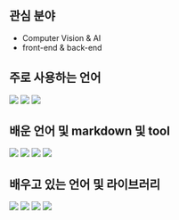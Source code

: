 ## 관심 분야
- Computer Vision & AI
- front-end & back-end

## 주로 사용하는 언어

<a href="" target="_blank"><img src="https://img.shields.io/badge/Python-3776AB?style=flat-square&logo=python&logoColor=white"/></a>
<a href="" target="_blank"><img src="https://img.shields.io/badge/java-3776AB?style=flat-square&logo=java&logoColor=white"/></a>
<a href="" target="_blank"><img src="https://img.shields.io/badge/C++-00599C?style=flat-square&logo=C++&logoColor=white"/></a>

## 배운 언어 및 markdown 및 tool

<a href="" target="_blank"><img src="https://img.shields.io/badge/HTML5-E34F26?style=flat-square&logo=HTML5&logoColor=white"/></a>
<a href="" target="_blank"><img src="https://img.shields.io/badge/CSS-1572B6?style=flat-square&logo=CSS&logoColor=white"/></a>
<a href="" target="_blank"><img src="https://img.shields.io/badge/javaScript-F7DF1E?style=flat-square&logo=javaScript&logoColor=white"/></a>
<a href="" target="_blank"><img src="https://img.shields.io/badge/Git-F05032?style=flat-square&logo=Git&logoColor=white"/></a>

## 배우고 있는 언어 및 라이브러리

<a href="" target="_blank"><img src="https://img.shields.io/badge/React-61DAFB?style=flat-square&logo=React&logoColor=white"/></a>
<a href="" target="_blank"><img src="https://img.shields.io/badge/Spring-6DB33F?style=flat-square&logo=Spring&logoColor=white"/></a>
<a href="" target="_blank"><img src="https://img.shields.io/badge/TensorFlow-FF6F00?style=flat-square&logo=TensorFlow&logoColor=white"/></a>
<a href="" target="_blank"><img src="https://img.shields.io/badge/PyTorch-EE4C2C?style=flat-square&logo=PyTorch&logoColor=white"/></a>

<!--
**ajs3801/ajs3801** is a ✨ _special_ ✨ repository because its `README.md` (this file) appears on your GitHub profile.

Here are some ideas to get you started:

- 🔭 I’m currently working on ...
- 🌱 I’m currently learning ...
- 👯 I’m looking to collaborate on ...
- 🤔 I’m looking for help with ...
- 💬 Ask me about ...
- 📫 How to reach me: ...
- 😄 Pronouns: ...
- ⚡ Fun fact: ...
-->

<!-- <p align="center" display="inline-block">
  <img src="https://img.shields.io/badge/javascript-F7DF1E?style=for-the-badge&logo=javascript&logoColor=black">
  <img src="https://img.shields.io/badge/css-1572B6?style=for-the-badge&logo=css3&logoColor=white">
  <img src="https://img.shields.io/badge/html-E34F26?style=for-the-badge&logo=html5&logoColor=white">
  <img src="https://img.shields.io/badge/C-A8B9CC?style=for-the-badge&logo=C&logoColor=white">
  <img src="https://img.shields.io/badge/Linux-FCC624?style=for-the-badge&logo=Linux&logoColor=white">  
</p> -->
